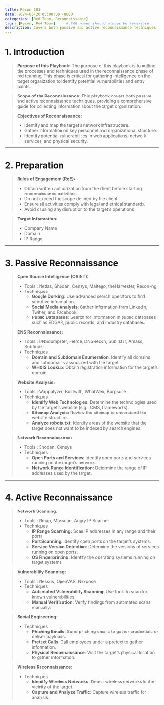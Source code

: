 ```yaml
---
title: Recon 101
date: 2024-06-20 05:00:00 +0800
categories: [Red Team, Reconnaissance]
tags: [Recon, Red Team]     # TAG names should always be lowercase
description: Covers both passive and active reconnaissance techniques, providing a comprehensive guide for collecting information about the target organization.
---
```


# 1. Introduction

> **Purpose of this Playbook:** 
The purpose of this playbook is to outline the processes and techniques used in the reconnaissance phase of red teaming. This phase is critical for gathering intelligence on the target organization to identify potential vulnerabilities and entry points.
> 

> **Scope of the Reconnaissance:**
This playbook covers both passive and active reconnaissance techniques, providing a comprehensive guide for collecting information about the target organization.
> 

> **Objectives of Reconnaissance:**
> 
> - Identify and map the target’s network infrastructure.
> - Gather information on key personnel and organizational structure.
> - Identify potential vulnerabilities in web applications, network services, and physical security.

---

# 2. Preparation

> **Rules of Engagement (RoE):**
> 
> - Obtain written authorization from the client before starting reconnaissance activities.
> - Do not exceed the scope defined by the client.
> - Ensure all activities comply with legal and ethical standards.
> - Avoid causing any disruption to the target’s operations

> **Target Information:**
> 
> - Company Name
> - Domain
> - IP Range

---

# 3. Passive Reconnaissance

> **Open Source Intelligence (OSINT):**
> 
> - Tools : Netlas, Shodan, Censys, Maltego, theHarvester, Recon-ng
> - Techniques
>     - **Google Dorking**: Use advanced search operators to find sensitive information.
>     - **Social Media Analysis**: Gather information from LinkedIn, Twitter, and Facebook.
>     - **Public Databases**: Search for information in public databases such as EDGAR, public records, and industry databases.

> **DNS Reconnaissance:**
> 
> - Tools : DNSdumpster, Fierce, DNSRecon, Sublist3r, Amass, Subfinder
> - Techniques
>     - **Domain and Subdomain Enumeration**: Identify all domains and subdomains associated with the target.
>     - **WHOIS Lookup**: Obtain registration information for the target’s domain.

> **Website Analysis:**
> 
> - Tools : Wappalyzer, Builtwith, WhatWeb, Burpsuite
> - Techniques
>     - **Identify Web Technologies**: Determine the technologies used by the target’s website (e.g., CMS, frameworks).
>     - **Sitemap Analysis**: Review the sitemap to understand the website structure.
>     - **Analyze robots.txt**: Identify areas of the website that the target does not want to be indexed by search engines.

> **Network Reconnaissance:**
> 
> - Tools : Shodan, Censys
> - Techniques
>     - **Open Ports and Services**: Identify open ports and services running on the target’s network.
>     - **Network Range Identification**: Determine the range of IP addresses used by the target.

---

# 4. Active Reconnaissance

> **Network Scanning:**
> 
> - Tools : Nmap, Masscan, Angry IP Scanner
> - Techniques
>     - **IP Range Scanning:** Scan IP addresses in any range and their ports
>     - **Port Scanning**: Identify open ports on the target’s systems.
>     - **Service Version Detection**: Determine the versions of services running on open ports.
>     - **OS Fingerprinting**: Identify the operating systems running on target systems.

> **Vulnerability Scanning:**
> 
> - Tools : Nessus, OpenVAS, Nexpose
> - Techniques
>     - **Automated Vulnerability Scanning**: Use tools to scan for known vulnerabilities.
>     - **Manual Verification**: Verify findings from automated scans manually.

> **Social Engineering:**
> 
> - Techniques
>     - **Phishing Emails**: Send phishing emails to gather credentials or deliver payloads.
>     - **Pretext Calls**: Call employees under a pretext to gather information.
>     - **Physical Reconnaissance**: Visit the target’s physical location to gather information.

> **Wireless Reconnaissance:**
> 
> - Techniques
>     - **Identify Wireless Networks**: Detect wireless networks in the vicinity of the target.
>     - **Capture and Analyze Traffic**: Capture wireless traffic for analysis.